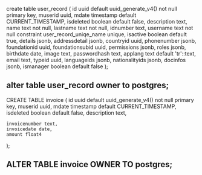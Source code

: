 create table user_record
(
    id uuid default uuid_generate_v4() not null
    primary key,
    muserid uuid,
    mdate timestamp default CURRENT_TIMESTAMP,
    isdeleted boolean default false,
    description text,
    name text not null,
    lastname text not null,
    idnumber text,
    username text not null
    constraint user_record_uniqe_name unique,
    isactive boolean default true,
    details jsonb,
    addressdetail jsonb,
    countryid uuid,
    phonenumber jsonb,
    foundationid uuid,
    foundationsubid uuid,
    permissions jsonb,
    roles jsonb,
    birthdate date,
    image text,
    passwordhash text,
    applang text default 'tr'::text,
    email text,
    typeid uuid,
    languageids jsonb,
    nationalityids jsonb,
    docinfos jsonb,
    ismanager boolean default false
);

alter table user_record
owner to postgres;
---------------------------------------------------------------------------------------------------------------------------------------------------------------------------
CREATE TABLE invoice
(
id uuid default uuid_generate_v4() not null primary key,
muserid uuid,
mdate timestamp default CURRENT_TIMESTAMP,
isdeleted boolean default false,
description text,

    invoicenumber text,
    invoicedate date,
    amount float4

);

ALTER TABLE invoice
OWNER TO postgres;
---------------------------------------------------------------------------------------------------------------------------------------------------------------------------
